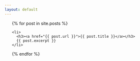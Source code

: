 ```yaml
---
layout: default
---
```



<ul>
  {% for post in site.posts %}

<style>
    
       ul{list-style-type: none;}

</style>

    <li>
      <h3><a href="{{ post.url }}">{{ post.title }}</a></h3>
      {{ post.excerpt }}
    </li>
  {% endfor %}
</ul>


